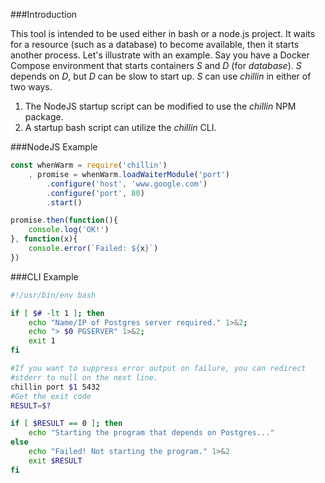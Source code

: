 ###Introduction

This tool is intended to be used either in bash or a node.js project. It waits for a resource
(such as a database) to become available, then it starts another process. Let's illustrate with
an example. Say you have a Docker Compose environment that starts containers _S_ and _D_ (for _database_).
_S_ depends on _D_, but _D_ can be slow to start up. _S_ can use _chillin_ in either of two ways.

1. The NodeJS startup script can be modified to use the _chillin_ NPM package.
2. A startup bash script can utilize the _chillin_ CLI.

###NodeJS Example

```javascript
const whenWarm = require('chillin')
    , promise = whenWarm.loadWaiterModule('port')
        .configure('host', 'www.google.com')
        .configure('port', 80)
        .start()

promise.then(function(){
    console.log('OK!')
}, function(x){
    console.error(`Failed: ${x}`)
})

```

###CLI Example
```bash
#!/usr/bin/env bash

if [ $# -lt 1 ]; then
    echo "Name/IP of Postgres server required." 1>&2;
    echo "> $0 PGSERVER" 1>&2;
    exit 1
fi

#If you want to suppress error output on failure, you can redirect
#stderr to null on the next line.
chillin port $1 5432
#Get the exit code
RESULT=$?

if [ $RESULT == 0 ]; then
    echo "Starting the program that depends on Postgres..."
else
    echo "Failed! Not starting the program." 1>&2
    exit $RESULT
fi


```
